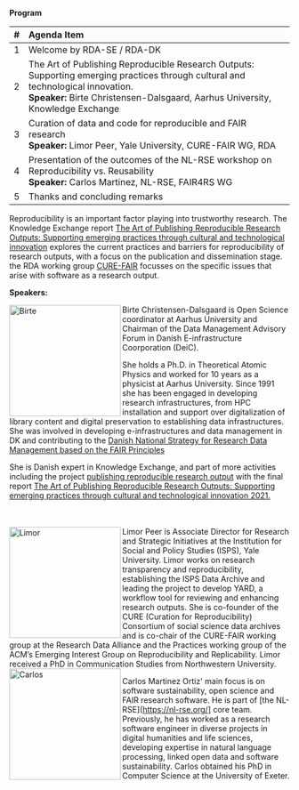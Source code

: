 **Program**

| #   | Agenda Item|
|:----|:-----------------------------------------------------------------------------------------------------------|                  
| 1   | Welcome by RDA-SE / RDA-DK|
| 2   | The Art of Publishing Reproducible Research Outputs: Supporting emerging practices through cultural and technological innovation. <br />**Speaker:** Birte Christensen-Dalsgaard, Aarhus University, Knowledge Exchange <br />|
| 3   | Curation of data and code for reproducible and FAIR research <br />**Speaker:** Limor Peer, Yale University, CURE-FAIR WG, RDA|
| 4   | Presentation of the outcomes of the NL-RSE workshop on Reproducibility vs. Reusability <br />**Speaker:** Carlos Martinez, NL-RSE, FAIR4RS WG |
| 5   | Thanks and concluding remarks |

Reproducibility is an important factor playing into trustworthy research. The Knowledge Exchange report [The Art of Publishing Reproducible Research Outputs: Supporting emerging practices through cultural and technological innovation](https://zenodo.org/record/5521077#.Yihp_uiZMuU) explores the current practices and barriers for reproducibility of research outputs, with a focus on the publication and dissemination stage. the RDA working group [CURE-FAIR](https://www.rd-alliance.org/groups/cure-fair-wg) focusses on the specific issues that arise with software as a research output. 



**Speakers:**

<img align ="left" alt= "Birte" src="https://user-images.githubusercontent.com/74252404/157414128-04070c63-ef52-41f4-8bc0-e17af9d6c37e.jpg" width="200"/>
Birte Christensen-Dalsgaard is Open Science coordinator at Aarhus University and Chairman of the Data Management Advisory Forum in Danish E-infrastructure Coorporation (DeiC).

She holds a Ph.D. in Theoretical Atomic Physics and worked for 10 years as a physicist at Aarhus University. Since 1991 she has been engaged in developing research infrastructures, from HPC installation and support over digitalization of library content and digital preservation to establishing data infrastructures. She was involved in developing e-infrastructures and data management in DK and contributing to the [Danish National Strategy for Research Data Management based on the FAIR Principles](https://www.deic.dk/sites/default/files/documents/PDF/EN_National%20strategi%20for%20data%20management%20baseret%20p%C3%A5%20FAIR-principper.pdf)

She is Danish expert in Knowledge Exchange, and part of more activities including the project [publishing reproducible research output](https://www.knowledge-exchange.info/event/publishing-reproducible-research-output) with the final report [The Art of Publishing Reproducible Research Outputs: Supporting emerging practices through cultural and technological innovation 2021.](https://doi.org/10.5281/zenodo.5521077)
<br /><br /><br />

 


<img align ="left" alt= "Limor" src="https://user-images.githubusercontent.com/74252404/157414304-8436a24b-6924-4566-b2cc-166577d6e8a5.jpg" width="200"/>
Limor Peer is Associate Director for Research and Strategic Initiatives at the Institution for Social and Policy Studies (ISPS), Yale University. Limor works on research transparency and reproducibility, establishing the ISPS Data Archive and leading the project to develop YARD, a workflow tool for reviewing and enhancing research outputs. She is co-founder of the CURE (Curation for Reproducibility) Consortium of social science data archives and is co-chair of the CURE-FAIR working group at the Research Data Alliance and the Practices working group of the ACM’s Emerging Interest Group on Reproducibility and Replicability. Limor received a PhD in Communication Studies from Northwestern University.


<img align ="left" alt= "Carlos" src= "https://user-images.githubusercontent.com/74252404/157415414-3c646ed0-30ab-4cbe-9bda-03fc764e477d.jpg" width="200"/> 

Carlos Martinez Ortiz' main focus is on software sustainability, open science and FAIR research software. He is part of [the NL-RSE](https://nl-rse.org/] core team. Previously, he has worked as a research software engineer in diverse projects in digital humanities and life sciences, developing expertise in natural language processing, linked open data and software sustainability. Carlos obtained his PhD in Computer Science at the University of Exeter.

